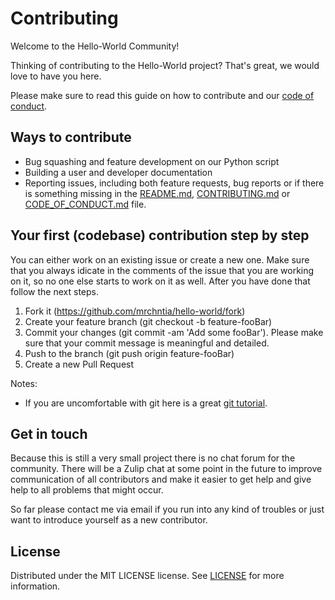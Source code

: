 # Contributing

Welcome to the Hello-World Community!

Thinking of contributing to the Hello-World project? That's great, we would love to have you here.

Please make sure to read this guide on how to contribute and our [code of conduct](CODE_OF_CONDUCT.md).

## Ways to contribute

- Bug squashing and feature development on our Python script
- Building a user and developer documentation
- Reporting issues, including both feature requests, bug reports or if there is something missing in the [README.md](README.md), [CONTRIBUTING.md](CONTRIBUTING.md) or [CODE_OF_CONDUCT.md](CODE_OF_CONDUCT.md) file.

## Your first (codebase) contribution step by step

You can either work on an existing issue or create a new one. Make sure that you always idicate in the comments of the issue that you are working on it, so no one else starts to work on it as well. After you have done that follow the next steps.

1. Fork it (https://github.com/mrchntia/hello-world/fork)
2. Create your feature branch (git checkout -b feature-fooBar)
3. Commit your changes (git commit -am 'Add some fooBar'). Please make sure that your commit message is meaningful and detailed.
4. Push to the branch (git push origin feature-fooBar)
5. Create a new Pull Request

Notes:
- If you are uncomfortable with git here is a great [git tutorial](https://githowto.com/).

## Get in touch

Because this is still a very small project there is no chat forum for the community.
There will be a Zulip chat at some point in the future to improve communication of all contributors and make it easier to get help and give help to all problems that might occur.

So far please contact me via email if you run into any kind of troubles or just want to introduce yourself as a new contributor.

## License

Distributed under the MIT LICENSE license. See [LICENSE](LICENSE) for more information.
